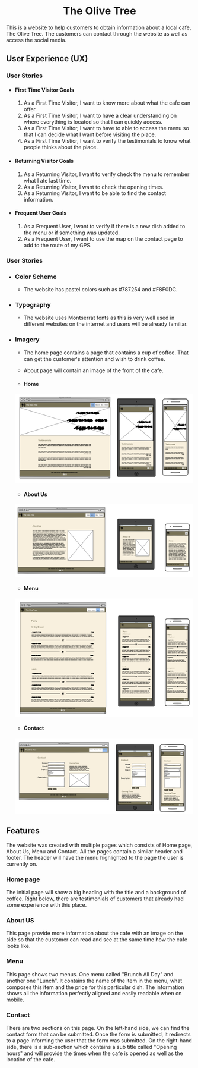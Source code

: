 <h1 align="center">The Olive Tree</h1>

This is a website to help customers to obtain information about a local cafe, The Olive Tree. The customers can contact through the website as well as access the social media.

## User Experience (UX)

### User Stories

  - #### First Time Visitor Goals
    1. As a First Time Visitor, I want to know more about what the cafe can offer.
    2. As a First Time Visitor, I want to have a clear understanding on where everything is located so that I can quickly access.
    3. As a First Time Visitor, I want to have to able to access the menu so that I can decide what I want before visiting the place.
    4. As a First Time Vistior, I want to verify the testimonials to know what people thinks about the place.

  - #### Returning Visitor Goals
    1. As a Returning Visitor, I want to verify check the menu to remember what I ate last time.
    2. As a Returning Visitor, I want to check the opening times.
    3. As a Returning Visitor, I want to be able to find the contact information.

  - #### Frequent User Goals
    1. As a Frequent User, I want to verify if there is a new dish added to the menu or if something was updated.
    2. As a Frequent User, I want to use the map on the contact page to add to the route of my GPS.
   
### User Stories

  - ### Color Scheme
    - The website has pastel colors such as #787254 and #F8F0DC.
  
  - ### Typography
    - The website uses Montserrat fonts as this is very well used in different websites on the internet and users will be already familiar.
    
  - ### Imagery
    - The home page contains a page that contains a cup of coffee. That can get the customer's attention and wish to drink coffee.
    - About page will contain an image of the front of the cafe.

    - #### Home
    <img src="https://github.com/rafaelallan/the-olive-tree/blob/main/assets/images/home.png">

    - #### About Us
    <img src="https://github.com/rafaelallan/the-olive-tree/blob/main/assets/images/aboutus.png">

    - #### Menu
    <img src="https://github.com/rafaelallan/the-olive-tree/blob/main/assets/images/menu.png">

    - #### Contact
    <img src="https://github.com/rafaelallan/the-olive-tree/blob/main/assets/images/contact.png">

## Features

The website was created with multiple pages which consists of Home page, About Us, Menu and Contact. All the pages contain a similar header and footer. The header will have the menu highlighted to the page the user is currently on.

### Home page

The initial page will show a big heading with the title and a background of coffee. Right below, there are testimonials of customers that already had some experience with this place.

### About US

This page provide more information about the cafe with an image on the side so that the customer can read and see at the same time how the cafe looks like.

### Menu

This page shows two menus. One menu called "Brunch All Day" and another one "Lunch". It contains the name of the item in the menu, what composes this item and the price for this particular dish. The information shows all the information perfectly aligned and easily readable when on mobile.

### Contact

There are two sections on this page. On the left-hand side, we can find the contact form that can be submitted. Once the form is submitted, it redirects to a page informing the user that the form was submitted. On the right-hand side, there is a sub-section which contains a sub title called "Opening hours" and will provide the times when the cafe is opened as well as the location of the cafe.